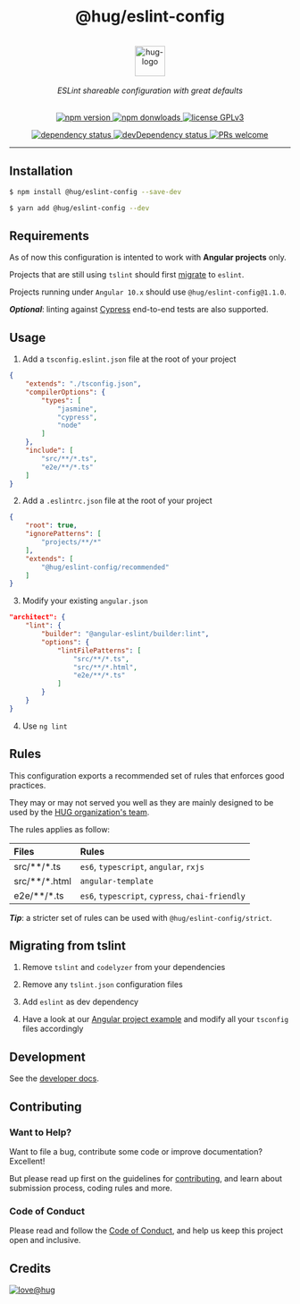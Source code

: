 <h1 align="center">
    @hug/eslint-config
</h1>

<p align="center">
    <br>
    <a href="https://www.hug.ch/">
        <img src="https://www.hug.ch/sites/all/themes/interhug/img/logos/logo-hug.svg" alt="hug-logo" height="54px" />
    </a>
    <br><br>
    <i>ESLint shareable configuration with great defaults</i>
    <br><br>
</p>

<p align="center">
    <a href="https://www.npmjs.com/package/@hug/eslint-config">
        <img src="https://img.shields.io/npm/v/@hug/eslint-config.svg?color=blue&logo=npm" alt="npm version" />
    </a>
    <a href="https://npmcharts.com/compare/@hug/eslint-config?minimal=true">
        <img src="https://img.shields.io/npm/dw/@hug/eslint-config.svg?color=blue&logo=npm" alt="npm donwloads" />
    </a>
    <a href="https://github.com/DSI-HUG/eslint-config/blob/master/LICENSE">
        <img src="https://img.shields.io/badge/license-GPLv3-ff69b4.svg" alt="license GPLv3" />
    </a>
</p>

<p align="center">
    <a href="https://david-dm.org/DSI-HUG/eslint-config">
        <img src="https://img.shields.io/david/DSI-HUG/eslint-config.svg" alt="dependency status" />
    </a>
    <a href="https://david-dm.org/DSI-HUG/eslint-config?type=dev">
        <img src="https://img.shields.io/david/dev/DSI-HUG/eslint-config.svg" alt="devDependency status" />
    </a>
    <a href="https://github.com/DSI-HUG/eslint-config/blob/master/CONTRIBUTING.md#-submitting-a-pull-request-pr">
        <img src="https://img.shields.io/badge/PRs-welcome-brightgreen.svg" alt="PRs welcome" />
    </a>
</p>

<hr>

## Installation

```sh
$ npm install @hug/eslint-config --save-dev
```

```sh
$ yarn add @hug/eslint-config --dev
```


## Requirements

As of now this configuration is intented to work with **Angular projects** only.

Projects that are still using `tslint` should first [migrate](#tslint-migration) to `eslint`.

Projects running under `Angular 10.x` should use `@hug/eslint-config@1.1.0`.

***Optional***: linting against [Cypress][cypress] end-to-end tests are also supported.


## Usage

1. Add a `tsconfig.eslint.json` file at the root of your project

```json
{
    "extends": "./tsconfig.json",
    "compilerOptions": {
        "types": [
            "jasmine",
            "cypress",
            "node"
        ]
    },
    "include": [
        "src/**/*.ts",
        "e2e/**/*.ts"
    ]
}
```

2. Add a `.eslintrc.json` file at the root of your project

```json
{
    "root": true,
    "ignorePatterns": [
        "projects/**/*"
    ],
    "extends": [
        "@hug/eslint-config/recommended"
    ]
}
```

3. Modify your existing `angular.json`

```json
"architect": {
    "lint": {
        "builder": "@angular-eslint/builder:lint",
        "options": {
            "lintFilePatterns": [
                "src/**/*.ts",
                "src/**/*.html",
                "e2e/**/*.ts"
            ]
        }
    }
}
```

4. Use `ng lint`


## Rules

This configuration exports a recommended set of rules that enforces good practices.

They may or may not served you well as they are mainly designed to be used by the [HUG organization's team][dsi-hug].

The rules applies as follow:

| Files | Rules |
| :---- | :---- |
| src/**/*.ts | `es6`, `typescript`, `angular`, `rxjs` |
| src/**/*.html | `angular-template` |
| e2e/**/*.ts | `es6`, `typescript`, `cypress`, `chai-friendly` |

***Tip***: a stricter set of rules can be used with `@hug/eslint-config/strict`.


## <a name="tslint-migration"></a> Migrating from tslint

1. Remove `tslint` and `codelyzer` from your dependencies

2. Remove any `tslint.json` configuration files

3. Add `eslint` as dev dependency

4. Have a look at our [Angular project example][ng-example] and modify all your `tsconfig` files accordingly


## Development

See the [developer docs][developer].


## Contributing

### Want to Help?

Want to file a bug, contribute some code or improve documentation? Excellent!

But please read up first on the guidelines for [contributing][contributing], and learn about submission process, coding rules and more.

### Code of Conduct

Please read and follow the [Code of Conduct][codeofconduct], and help us keep this project open and inclusive.


## Credits

[![love@hug](https://img.shields.io/badge/@hug-%E2%9D%A4%EF%B8%8Flove-magenta)][dsi-hug]




[angular-eslint]: https://github.com/angular-eslint/angular-eslint
[ng-example]: https://github.com/DSI-HUG/eslint-config/blob/master/examples/angular
[cypress]: https://www.cypress.io/
[developer]: https://github.com/DSI-HUG/eslint-config/blob/master/DEVELOPER.md
[contributing]: https://github.com/DSI-HUG/eslint-config/blob/master/CONTRIBUTING.md
[codeofconduct]: https://github.com/DSI-HUG/eslint-config/blob/master/CODE_OF_CONDUCT.md
[dsi-hug]: https://github.com/DSI-HUG
